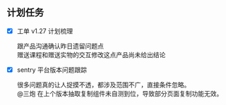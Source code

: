 ## 计划任务

- [x] 工单 v1.27 计划梳理

  跟产品沟通确认昨日遗留问题点  
  赠送课程和赠送实物的交互修改这点产品尚未给出结论

- [x] sentry 平台版本问题跟踪

  很多问题真的让人捉摸不透，都涉及范围不广，直接条件忽略。  
  @三炮 在上个版本抽取复制组件未自测到位，导致部分页面复制功能无效。
